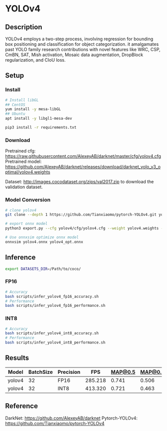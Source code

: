 # YOLOv4

## Description

YOLOv4 employs a two-step process, involving regression for bounding box positioning and classification for object categorization. it amalgamates past YOLO family research contributions with novel features like WRC, CSP, CmBN, SAT, Mish activation, Mosaic data augmentation, DropBlock regularization, and CIoU loss.

## Setup

### Install

```bash
# Install libGL
## CentOS
yum install -y mesa-libGL
## Ubuntu
apt install -y libgl1-mesa-dev

pip3 install -r requirements.txt
```

### Download

Pretrained cfg: <https://raw.githubusercontent.com/AlexeyAB/darknet/master/cfg/yolov4.cfg>
Pretrained model: <https://github.com/AlexeyAB/darknet/releases/download/darknet_yolo_v3_optimal/yolov4.weights>

Dataset: <http://images.cocodataset.org/zips/val2017.zip> to download the validation dataset.

### Model Conversion

```bash
# clone yolov4
git clone --depth 1 https://github.com/Tianxiaomo/pytorch-YOLOv4.git yolov4

# export onnx model
python3 export.py --cfg yolov4/cfg/yolov4.cfg --weight yolov4.weights --output yolov4.onnx

# Use onnxsim optimize onnx model
onnxsim yolov4.onnx yolov4_opt.onnx
```

## Inference

```bash
export DATASETS_DIR=/Path/to/coco/
```

### FP16

```bash
# Accuracy
bash scripts/infer_yolov4_fp16_accuracy.sh
# Performance
bash scripts/infer_yolov4_fp16_performance.sh
```

### INT8

```bash
# Accuracy
bash scripts/infer_yolov4_int8_accuracy.sh
# Performance
bash scripts/infer_yolov4_int8_performance.sh
```

## Results

Model   |BatchSize  |Precision |FPS       |MAP@0.5   |MAP@0.5:0.95 |
--------|-----------|----------|----------|----------|-------------|
yolov4  |    32     |   FP16   |285.218   |  0.741   |   0.506     |
yolov4  |    32     |   INT8   |413.320   |  0.721   |   0.463     |

## Reference

DarkNet: <https://github.com/AlexeyAB/darknet>
Pytorch-YOLOv4: <https://github.com/Tianxiaomo/pytorch-YOLOv4>
